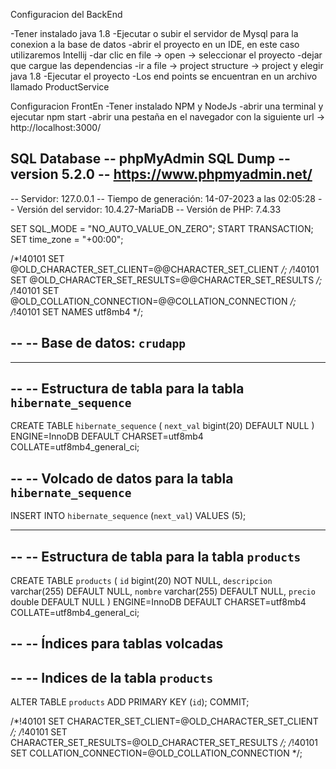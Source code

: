 Configuracion del BackEnd

-Tener instalado java 1.8
-Ejecutar o subir el servidor de Mysql para la conexion a la base de datos
-abrir el proyecto en un IDE, en este caso utilizaremos Intellij
-dar clic en file -> open -> seleccionar el proyecto
-dejar que cargue las dependencias
-ir a file -> project structure -> project y elegir java 1.8
-Ejecutar el proyecto
-Los end points se encuentran en un archivo llamado ProductService


Configuracion FrontEn
-Tener instalado NPM y NodeJs
-abrir una terminal y ejecutar npm start
-abrir una pestaña en el navegador con la siguiente url -> http://localhost:3000/


SQL Database
-- phpMyAdmin SQL Dump
-- version 5.2.0
-- https://www.phpmyadmin.net/
--
-- Servidor: 127.0.0.1
-- Tiempo de generación: 14-07-2023 a las 02:05:28
-- Versión del servidor: 10.4.27-MariaDB
-- Versión de PHP: 7.4.33

SET SQL_MODE = "NO_AUTO_VALUE_ON_ZERO";
START TRANSACTION;
SET time_zone = "+00:00";


/*!40101 SET @OLD_CHARACTER_SET_CLIENT=@@CHARACTER_SET_CLIENT */;
/*!40101 SET @OLD_CHARACTER_SET_RESULTS=@@CHARACTER_SET_RESULTS */;
/*!40101 SET @OLD_COLLATION_CONNECTION=@@COLLATION_CONNECTION */;
/*!40101 SET NAMES utf8mb4 */;

--
-- Base de datos: `crudapp`
--

-- --------------------------------------------------------

--
-- Estructura de tabla para la tabla `hibernate_sequence`
--

CREATE TABLE `hibernate_sequence` (
  `next_val` bigint(20) DEFAULT NULL
) ENGINE=InnoDB DEFAULT CHARSET=utf8mb4 COLLATE=utf8mb4_general_ci;

--
-- Volcado de datos para la tabla `hibernate_sequence`
--

INSERT INTO `hibernate_sequence` (`next_val`) VALUES
(5);

-- --------------------------------------------------------

--
-- Estructura de tabla para la tabla `products`
--

CREATE TABLE `products` (
  `id` bigint(20) NOT NULL,
  `descripcion` varchar(255) DEFAULT NULL,
  `nombre` varchar(255) DEFAULT NULL,
  `precio` double DEFAULT NULL
) ENGINE=InnoDB DEFAULT CHARSET=utf8mb4 COLLATE=utf8mb4_general_ci;

--
-- Índices para tablas volcadas
--

--
-- Indices de la tabla `products`
--
ALTER TABLE `products`
  ADD PRIMARY KEY (`id`);
COMMIT;

/*!40101 SET CHARACTER_SET_CLIENT=@OLD_CHARACTER_SET_CLIENT */;
/*!40101 SET CHARACTER_SET_RESULTS=@OLD_CHARACTER_SET_RESULTS */;
/*!40101 SET COLLATION_CONNECTION=@OLD_COLLATION_CONNECTION */;